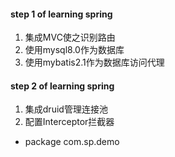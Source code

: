 ﻿#### step 1 of learning spring
1. 集成MVC使之识别路由
2. 使用mysql8.0作为数据库
3. 使用mybatis2.1作为数据库访问代理
#### step 2 of learning spring
1. 集成druid管理连接池
2. 配置Interceptor拦截器
* package com.sp.demo
